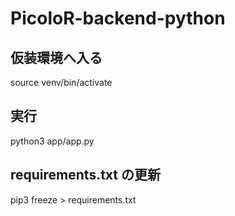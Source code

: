 # PicoloR-backend-python


## 仮装環境へ入る
source venv/bin/activate

## 実行
python3 app/app.py

## requirements.txt の更新
pip3 freeze > requirements.txt